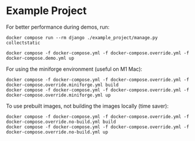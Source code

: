 # Example Project

For better performance during demos, run:

```
docker compose run --rm django ./example_project/manage.py collectstatic

docker compose -f docker-compose.yml -f docker-compose.override.yml -f docker-compose.demo.yml up
```

For using the miniforge environment (useful on M1 Mac):

```
docker compose -f docker-compose.yml -f docker-compose.override.yml -f docker-compose.override.miniforge.yml build
docker compose -f docker-compose.yml -f docker-compose.override.yml -f docker-compose.override.miniforge.yml up
```


To use prebuilt images, not building the images locally (time saver):

```
docker compose -f docker-compose.yml -f docker-compose.override.yml -f docker-compose.override.no-build.yml build
docker compose -f docker-compose.yml -f docker-compose.override.yml -f docker-compose.override.no-build.yml up
```
